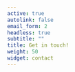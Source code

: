```yaml
---
active: true
autolink: false
email_form: 2
headless: true
subtitle: ""
title: Get in touch!
weight: 50
widget: contact
---
```

